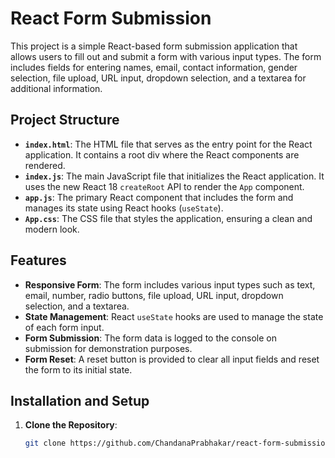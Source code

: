 # React Form Submission

This project is a simple React-based form submission application that allows users to fill out and submit a form with various input types. The form includes fields for entering names, email, contact information, gender selection, file upload, URL input, dropdown selection, and a textarea for additional information.

## Project Structure

- **`index.html`**: The HTML file that serves as the entry point for the React application. It contains a root div where the React components are rendered.
- **`index.js`**: The main JavaScript file that initializes the React application. It uses the new React 18 `createRoot` API to render the `App` component.
- **`app.js`**: The primary React component that includes the form and manages its state using React hooks (`useState`).
- **`App.css`**: The CSS file that styles the application, ensuring a clean and modern look.

## Features

- **Responsive Form**: The form includes various input types such as text, email, number, radio buttons, file upload, URL input, dropdown selection, and a textarea.
- **State Management**: React `useState` hooks are used to manage the state of each form input.
- **Form Submission**: The form data is logged to the console on submission for demonstration purposes.
- **Form Reset**: A reset button is provided to clear all input fields and reset the form to its initial state.

## Installation and Setup

1. **Clone the Repository**:
   ```bash
   git clone https://github.com/ChandanaPrabhakar/react-form-submission.git
